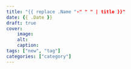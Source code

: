 ```yaml
---
title: "{{ replace .Name "-" " " | title }}"
date: {{ .Date }}
draft: true
cover:
    image: 
    alt: 
    caption: 
tags: ["new", "tag"]
categories: ["category"]
---
```


